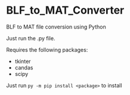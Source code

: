 # BLF_to_MAT_Converter
BLF to MAT file conversion using Python

Just run the .py file.

Requires the following packages:
- tkinter
- candas
- scipy

Just run `py -m pip install <package>` to install
  

